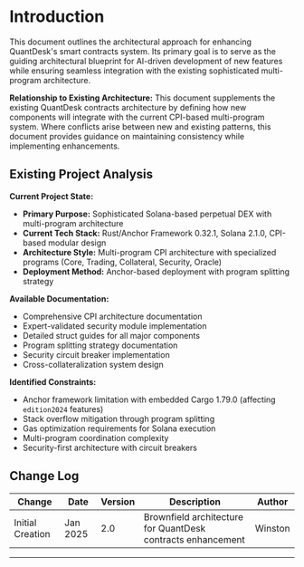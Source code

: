 # Introduction

This document outlines the architectural approach for enhancing QuantDesk's smart contracts system. Its primary goal is to serve as the guiding architectural blueprint for AI-driven development of new features while ensuring seamless integration with the existing sophisticated multi-program architecture.

**Relationship to Existing Architecture:**
This document supplements the existing QuantDesk contracts architecture by defining how new components will integrate with the current CPI-based multi-program system. Where conflicts arise between new and existing patterns, this document provides guidance on maintaining consistency while implementing enhancements.

## Existing Project Analysis

**Current Project State:**
- **Primary Purpose:** Sophisticated Solana-based perpetual DEX with multi-program architecture
- **Current Tech Stack:** Rust/Anchor Framework 0.32.1, Solana 2.1.0, CPI-based modular design
- **Architecture Style:** Multi-program CPI architecture with specialized programs (Core, Trading, Collateral, Security, Oracle)
- **Deployment Method:** Anchor-based deployment with program splitting strategy

**Available Documentation:**
- Comprehensive CPI architecture documentation
- Expert-validated security module implementation
- Detailed struct guides for all major components
- Program splitting strategy documentation
- Security circuit breaker implementation
- Cross-collateralization system design

**Identified Constraints:**
- Anchor framework limitation with embedded Cargo 1.79.0 (affecting `edition2024` features)
- Stack overflow mitigation through program splitting
- Gas optimization requirements for Solana execution
- Multi-program coordination complexity
- Security-first architecture with circuit breakers

## Change Log

| Change | Date | Version | Description | Author |
|--------|------|---------|-------------|---------|
| Initial Creation | Jan 2025 | 2.0 | Brownfield architecture for QuantDesk contracts enhancement | Winston |

---

